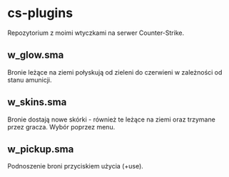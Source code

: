 # cs-plugins
Repozytorium z moimi wtyczkami na serwer Counter-Strike.

## w_glow.sma
Bronie leżące na ziemi połyskują od zieleni do czerwieni w zależności od stanu amunicji.

## w_skins.sma
Bronie dostają nowe skórki - również te leżące na ziemi oraz trzymane przez gracza. Wybór poprzez menu.

## w_pickup.sma
Podnoszenie broni przyciskiem użycia (+use).
